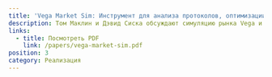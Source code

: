 ```yaml
---
title: 'Vega Market Sim: Инструмент для анализа протоколов, оптимизации параметров и исследования'
description: Том Маклин и Дэвид Сиска обсуждают симуляцию рынка Vega и ее использование для изучения поведения самого протокола, а также преимущества агентного моделирования и симуляций в DeFi в целом.
links:
  - title: Посмотреть PDF
    link: /papers/vega-market-sim.pdf
position: 3
category: Реализация
---
```

